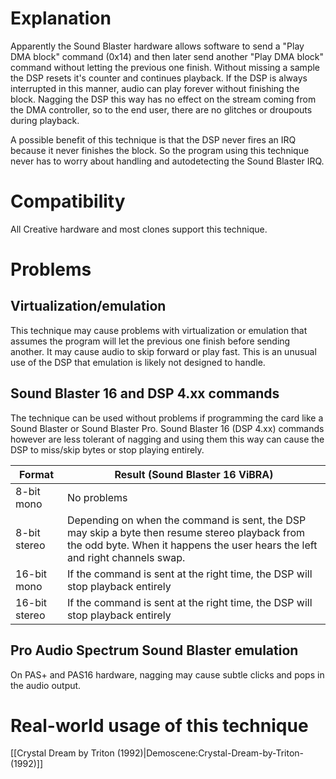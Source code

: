 # Explanation

Apparently the Sound Blaster hardware allows software to send a "Play DMA block" command (0x14) and then later send another "Play DMA block" command without letting the previous one finish. Without missing a sample the DSP resets it's counter and continues playback. If the DSP is always interrupted in this manner, audio can play forever without finishing the block. Nagging the DSP this way has no effect on the stream coming from the DMA controller, so to the end user, there are no glitches or droupouts during playback.

A possible benefit of this technique is that the DSP never fires an IRQ because it never finishes the block. So the program using this technique never has to worry about handling and autodetecting the Sound Blaster IRQ.

# Compatibility

All Creative hardware and most clones support this technique.

# Problems
## Virtualization/emulation

This technique may cause problems with virtualization or emulation that assumes the program will let the previous one finish before sending another. It may cause audio to skip forward or play fast. This is an unusual use of the DSP that emulation is likely not designed to handle.

## Sound Blaster 16 and DSP 4.xx commands

The technique can be used without problems if programming the card like a Sound Blaster or Sound Blaster Pro. Sound Blaster 16 (DSP 4.xx) commands however are less tolerant of nagging and using them this way can cause the DSP to miss/skip bytes or stop playing entirely.

|Format|Result (Sound Blaster 16 ViBRA)|
|------|-------------------------------|
|8-bit mono|No problems|
|8-bit stereo|Depending on when the command is sent, the DSP may skip a byte then resume stereo playback from the odd byte. When it happens the user hears the left and right channels swap.|
|16-bit mono|If the command is sent at the right time, the DSP will stop playback entirely|
|16-bit stereo|If the command is sent at the right time, the DSP will stop playback entirely|

## Pro Audio Spectrum Sound Blaster emulation

On PAS+ and PAS16 hardware, nagging may cause subtle clicks and pops in the audio output.

# Real-world usage of this technique

[[Crystal Dream by Triton (1992)|Demoscene:Crystal-Dream-by-Triton-(1992)]]

